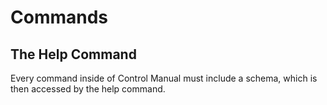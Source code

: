 # Commands

## The Help Command

Every command inside of Control Manual must include a schema, which is then accessed by the help command.

